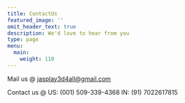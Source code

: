 ```yaml
---
title: ContactUs
featured_image: ''
omit_header_text: true
description: We'd love to hear from you
type: page
menu:
  main:
    weight: 110
---
```


Mail us @ jasplay3d4all@gmail.com

Contact us @ 
  US: (001) 509-339-4368
  IN: (91) 7022617815
